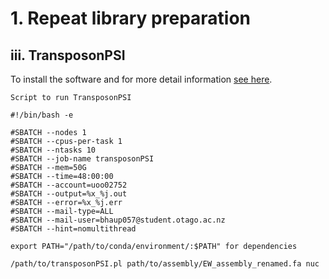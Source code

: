 # 1. Repeat library preparation
## iii. TransposonPSI
To install the software and for more detail information [see here](http://transposonpsi.sourceforge.net/).

`Script to run TransposonPSI`
```
#!/bin/bash -e

#SBATCH --nodes 1
#SBATCH --cpus-per-task 1
#SBATCH --ntasks 10
#SBATCH --job-name transposonPSI
#SBATCH --mem=50G
#SBATCH --time=48:00:00
#SBATCH --account=uoo02752
#SBATCH --output=%x_%j.out
#SBATCH --error=%x_%j.err
#SBATCH --mail-type=ALL
#SBATCH --mail-user=bhaup057@student.otago.ac.nz
#SBATCH --hint=nomultithread

export PATH="/path/to/conda/environment/:$PATH" for dependencies

/path/to/transposonPSI.pl path/to/assembly/EW_assembly_renamed.fa nuc
```
